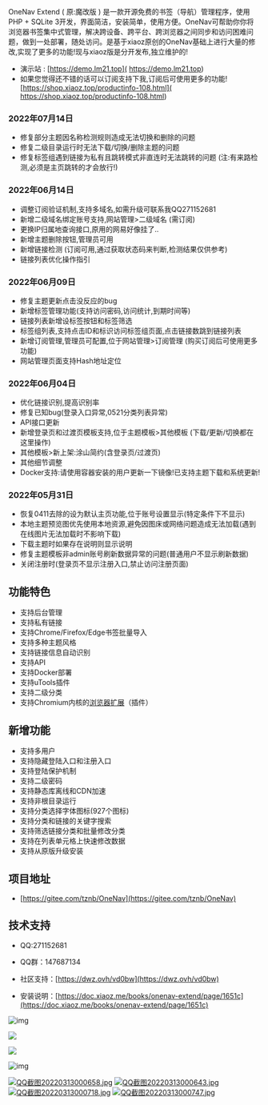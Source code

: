 OneNav Extend  ( 原:魔改版 ) 是一款开源免费的书签（导航）管理程序，使用PHP + SQLite 3开发，界面简洁，安装简单，使用方便。OneNav可帮助你你将浏览器书签集中式管理，解决跨设备、跨平台、跨浏览器之间同步和访问困难问题，做到一处部署，随处访问。是基于xiaoz原创的OneNav基础上进行大量的修改,实现了更多的功能!现与xiaoz版是分开发布,独立维护的!


- 演示站 : [https://demo.lm21.top]( https://demo.lm21.top) 
- 如果您觉得还不错的话可以订阅支持下我,订阅后可使用更多的功能! [https://shop.xiaoz.top/productinfo-108.html]( https://shop.xiaoz.top/productinfo-108.html)  

### 2022年07月14日
- 修复部分主题因名称检测规则造成无法切换和删除的问题
- 修复二级目录运行时无法下载/切换/删除主题的问题
- 修复标签组遇到链接为私有且跳转模式非直连时无法跳转的问题 (注:有来路检测,必须是主页跳转的才会放行!)

### 2022年06月14日
- 调整订阅验证机制,支持多域名,如需升级可联系我QQ271152681
- 新增二级域名绑定账号支持,网站管理>二级域名 (需订阅)
- 更换IP归属地查询接口,原用的网易好像挂了..
- 新增主题删除按钮,管理员可用
- 新增链接检测 (订阅可用,通过获取状态码来判断,检测结果仅供参考)
- 链接列表优化操作指引

### 2022年06月09日
- 修复主题更新点击没反应的bug
- 新增标签管理功能(支持访问密码,访问统计,到期时间等)
- 链接列表新增设标签按钮和标签筛选
- 标签组列表,支持点击ID和标识访问标签组页面,点击链接数跳到链接列表
- 新增订阅管理,管理员可配置,位于网站管理>订阅管理 (购买订阅后可使用更多功能)
- 网站管理页面支持Hash地址定位

### 2022年06月04日
- 优化链接识别,提高识别率
- 修复已知bug(登录入口异常,0521分类列表异常)
- API接口更新
- 新增登录页和过渡页模板支持,位于主题模板>其他模板 (下载/更新/切换都在这里操作)
- 其他模板>新上架:涂山简约(含登录页/过渡页)
- 其他细节调整
- Docker支持:请使用容器安装的用户更新一下镜像!已支持主题下载和系统更新!

### 2022年05月31日
- 恢复0411去除的设为默认主页功能,位于账号设置显示(特定条件下不显示)
- 本地主题预览图优先使用本地资源,避免因图床或网络问题造成无法加载(遇到在线图片无法加载时不影响下载)
- 下载主题时如果存在说明则显示说明
- 修复主题模板非admin账号刷新数据异常的问题(普通用户不显示刷新数据)
- 关闭注册时(登录页不显示注册入口,禁止访问注册页面)




## 功能特色

* 支持后台管理
* 支持私有链接
* 支持Chrome/Firefox/Edge书签批量导入
* 支持多种主题风格
* 支持链接信息自动识别
* 支持API
* 支持Docker部署
* 支持uTools插件
* 支持二级分类
* 支持Chromium内核的[浏览器扩展](https://doc.xiaoz.me/books/onenav-extend/page/chrome)（插件）

## 新增功能
- 支持多用户
- 支持隐藏登陆入口和注册入口
- 支持登陆保护机制
- 支持二级密码
- 支持静态库离线和CDN加速
- 支持非根目录运行
- 支持分类选择字体图标(927个图标)
- 支持分类和链接的关键字搜索
- 支持筛选链接分类和批量修改分类
- 支持在列表单元格上快速修改数据
- 支持从原版升级安装

## 项目地址

- [https://gitee.com/tznb/OneNav](https://gitee.com/tznb/OneNav)

## 技术支持

- QQ:271152681

- QQ群：147687134

- 社区支持：[https://dwz.ovh/vd0bw](https://dwz.ovh/vd0bw)

- 安装说明：[https://doc.xiaoz.me/books/onenav-extend/page/1651c](https://doc.xiaoz.me/books/onenav-extend/page/1651c)

![img](https://doc.xiaoz.me/yuque/0/2021/png/192152/1617787025352-bb6e63df-e843-49d4-84e1-680c604f10dc.png)

![](https://img.rss.ink/imgs/2022/03/cba9f1946776a8f0.png)

![](https://img.rss.ink/imgs/2022/03/42ed3ef2c4a50f6d.png)

![img](https://doc.xiaoz.me/yuque/0/2020/png/192152/1608005352818-4105b24b-e650-42a7-9b20-f35ffa023504.png)

[![QQ截图20220313000658.jpg](https://doc.xiaoz.me/uploads/images/gallery/2022-03/scaled-1680-/qq20220313000658.jpg)](https://doc.xiaoz.me/uploads/images/gallery/2022-03/qq20220313000658.jpg)
[![QQ截图20220313000643.jpg](https://doc.xiaoz.me/uploads/images/gallery/2022-03/scaled-1680-/qq20220313000643.jpg)](https://doc.xiaoz.me/uploads/images/gallery/2022-03/qq20220313000643.jpg)
[![QQ截图20220313000718.jpg](https://doc.xiaoz.me/uploads/images/gallery/2022-03/scaled-1680-/qq20220313000718.jpg)](https://doc.xiaoz.me/uploads/images/gallery/2022-03/qq20220313000718.jpg)
[![QQ截图20220313000747.jpg](https://doc.xiaoz.me/uploads/images/gallery/2022-03/scaled-1680-/qq20220313000747.jpg)](https://doc.xiaoz.me/uploads/images/gallery/2022-03/qq20220313000747.jpg)
